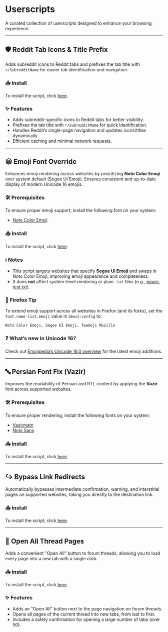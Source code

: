# Userscripts

A curated collection of userscripts designed to enhance your browsing experience.

---

## 🛡️ Reddit Tab Icons & Title Prefix

Adds subreddit icons to Reddit tabs and prefixes the tab title with `r/SubredditName` for easier tab identification and navigation.

### **📥 Install**

To install the script, click [here](https://raw.githubusercontent.com/sinazadeh/userscripts/refs/heads/main/Reddit_Tab_Icons_Title_Prefix.user.js).

### **✨ Features**

- Adds subreddit-specific icons to Reddit tabs for better visibility.
- Prefixes the tab title with `r/SubredditName` for quick identification.
- Handles Reddit’s single-page navigation and updates icons/titles dynamically.
- Efficient caching and minimal network requests.

---

## 😀 Emoji Font Override

Enhances emoji rendering across websites by prioritizing **Noto Color Emoji** over system default (Segoe UI Emoji). Ensures consistent and up-to-date display of modern Unicode 16 emojis.

### **🛠 Prerequisites**

To ensure proper emoji support, install the following font on your system:

- [Noto Color Emoji](https://fonts.google.com/noto/specimen/Noto+Color+Emoji)

### **📥 Install**

To install the script, click [here](https://raw.githubusercontent.com/sinazadeh/userscripts/refs/heads/main/Emoji_Font_Override.user.js).

### **ℹ️ Notes**

- This script targets websites that specify **Segoe UI Emoji** and swaps in Noto Color Emoji, improving emoji appearance and completeness.
- It does **not** affect system-level rendering or plain `.txt` files (e.g., [emoji-test.txt](https://www.unicode.org/Public/emoji/latest/emoji-test.txt)).

### **🦊 Firefox Tip**

To extend emoji support across all websites in Firefox (and its forks), set the `font.name-list.emoji` value in `about:config` to:

```
Noto Color Emoji, Segoe UI Emoji, Twemoji Mozilla
```

### **❓ What’s new in Unicode 16?**

Check out [Emojipedia’s Unicode 16.0 overview](https://emojipedia.org/unicode-16.0) for the latest emoji additions.

---

## 🔤 Persian Font Fix (Vazir)

Improves the readability of Persian and RTL content by applying the **Vazir** font across supported websites.

### **🛠 Prerequisites**

To ensure proper rendering, install the following fonts on your system:

- [Vazirmatn](https://fonts.google.com/specimen/Vazirmatn)
- [Noto Sans](https://fonts.google.com/noto/specimen/Noto+Sans)

### **📥 Install**

To install the script, click [here](https://raw.githubusercontent.com/sinazadeh/userscripts/refs/heads/main/Persian_Font_Fix_Vazir.user.js).

---

## ↪️ Bypass Link Redirects

Automatically bypasses intermediate confirmation, warning, and interstitial pages on supported websites, taking you directly to the destination link.

### **📥 Install**

To install the script, click [here](https://raw.githubusercontent.com/sinazadeh/userscripts/refs/heads/main/Bypass_Link_Redirects.user.js).

---

## 📖 Open All Thread Pages

Adds a convenient "Open All" button to forum threads, allowing you to load every page into a new tab with a single click.

### **📥 Install**

To install the script, click [here](https://raw.githubusercontent.com/sinazadeh/userscripts/refs/heads/main/Open_All_Thread_Pages.user.js).

### **✨ Features**

- Adds an "Open All" button next to the page navigation on forum threads.
- Opens all pages of the current thread into new tabs, from last to first.
- Includes a safety confirmation for opening a large number of tabs (over 50).

